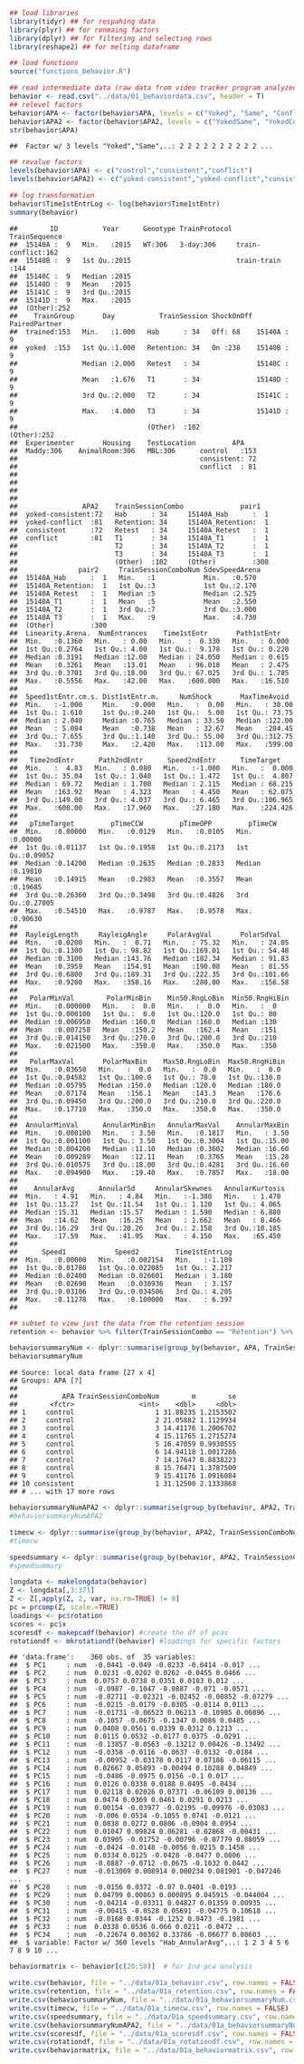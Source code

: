 ``` r
## load libraries 
library(tidyr) ## for respahing data
library(plyr) ## for renmaing factors
library(dplyr) ## for filtering and selecting rows
library(reshape2) ## for melting dataframe

## load functions 
source("functions_behavior.R")
```

``` r
## read intermediate data (raw data from video tracker program analyzed in matlab)
behavior <- read.csv("../data/01_behaviordata.csv", header = T)
## relevel factors
behavior$APA <- factor(behavior$APA, levels = c("Yoked", "Same", "Conflict"))
behavior$APA2 <- factor(behavior$APA2, levels = c("YokedSame", "YokedConflict","Same", "Conflict"))
str(behavior$APA)
```

    ##  Factor w/ 3 levels "Yoked","Same",..: 2 2 2 2 2 2 2 2 2 2 ...

``` r
## revalue factors
levels(behavior$APA) <- c("control","consistent","conflict")
levels(behavior$APA2) <- c("yoked-consistent","yoked-conflict","consistent","conflict")

## log transformation 
behavior$Time1stEntrLog <- log(behavior$Time1stEntr) 
summary(behavior)
```

    ##        ID           Year      Genotype TrainProtocol        TrainSequence
    ##  15140A :  9   Min.   :2015   WT:306   3-day:306     train-conflict:162  
    ##  15140B :  9   1st Qu.:2015                          train-train   :144  
    ##  15140C :  9   Median :2015                                              
    ##  15140D :  9   Mean   :2015                                              
    ##  15141C :  9   3rd Qu.:2015                                              
    ##  15141D :  9   Max.   :2015                                              
    ##  (Other):252                                                             
    ##    TrainGroup       Day           TrainSession ShockOnOff PairedPartner
    ##  trained:153   Min.   :1.000   Hab      : 34   Off: 68    15140A :  9  
    ##  yoked  :153   1st Qu.:1.000   Retention: 34   On :238    15140B :  9  
    ##                Median :2.000   Retest   : 34              15140C :  9  
    ##                Mean   :1.676   T1       : 34              15140D :  9  
    ##                3rd Qu.:2.000   T2       : 34              15141C :  9  
    ##                Max.   :4.000   T3       : 34              15141D :  9  
    ##                                (Other)  :102              (Other):252  
    ##  Experimenter       Housing    TestLocation         APA     
    ##  Maddy:306    AnimalRoom:306   MBL:306      control   :153  
    ##                                             consistent: 72  
    ##                                             conflict  : 81  
    ##                                                             
    ##                                                             
    ##                                                             
    ##                                                             
    ##                APA2    TrainSessionCombo              pair1    
    ##  yoked-consistent:72   Hab      : 34     15140A_Hab      :  1  
    ##  yoked-conflict  :81   Retention: 34     15140A_Retention:  1  
    ##  consistent      :72   Retest   : 34     15140A_Retest   :  1  
    ##  conflict        :81   T1       : 34     15140A_T1       :  1  
    ##                        T2       : 34     15140A_T2       :  1  
    ##                        T3       : 34     15140A_T3       :  1  
    ##                        (Other)  :102     (Other)         :300  
    ##               pair2     TrainSessionComboNum SdevSpeedArena 
    ##  15140A_Hab      :  1   Min.   :1            Min.   :0.570  
    ##  15140A_Retention:  1   1st Qu.:3            1st Qu.:2.170  
    ##  15140A_Retest   :  1   Median :5            Median :2.525  
    ##  15140A_T1       :  1   Mean   :5            Mean   :2.550  
    ##  15140A_T2       :  1   3rd Qu.:7            3rd Qu.:3.000  
    ##  15140A_T3       :  1   Max.   :9            Max.   :4.730  
    ##  (Other)         :300                                       
    ##  Linearity.Arena.  NumEntrances    Time1stEntr       Path1stEntr    
    ##  Min.   :0.1360   Min.   : 0.00   Min.   :  0.330   Min.   : 0.000  
    ##  1st Qu.:0.2764   1st Qu.: 4.00   1st Qu.:  9.178   1st Qu.: 0.220  
    ##  Median :0.3191   Median :12.00   Median : 24.050   Median : 0.615  
    ##  Mean   :0.3261   Mean   :13.01   Mean   : 96.018   Mean   : 2.475  
    ##  3rd Qu.:0.3701   3rd Qu.:18.00   3rd Qu.: 67.025   3rd Qu.: 1.785  
    ##  Max.   :0.5556   Max.   :42.00   Max.   :600.000   Max.   :16.510  
    ##                                                                     
    ##  Speed1stEntr.cm.s. Dist1stEntr.m.     NumShock       MaxTimeAvoid   
    ##  Min.   :-1.000     Min.   :0.000   Min.   :  0.00   Min.   : 30.00  
    ##  1st Qu.: 1.610     1st Qu.:0.240   1st Qu.:  5.00   1st Qu.: 73.75  
    ##  Median : 2.040     Median :0.765   Median : 33.50   Median :122.00  
    ##  Mean   : 5.084     Mean   :0.738   Mean   : 32.67   Mean   :204.45  
    ##  3rd Qu.: 7.655     3rd Qu.:1.140   3rd Qu.: 55.00   3rd Qu.:312.75  
    ##  Max.   :31.730     Max.   :2.420   Max.   :113.00   Max.   :599.00  
    ##                                                                      
    ##   Time2ndEntr      Path2ndEntr      Speed2ndEntr      TimeTarget     
    ##  Min.   :  4.83   Min.   : 0.080   Min.   :-1.000   Min.   :  0.000  
    ##  1st Qu.: 35.04   1st Qu.: 1.040   1st Qu.: 1.472   1st Qu.:  4.807  
    ##  Median : 69.72   Median : 1.700   Median : 2.115   Median : 68.215  
    ##  Mean   :163.92   Mean   : 4.323   Mean   : 4.450   Mean   : 62.075  
    ##  3rd Qu.:149.00   3rd Qu.: 4.037   3rd Qu.: 6.465   3rd Qu.:106.965  
    ##  Max.   :600.00   Max.   :17.960   Max.   :27.180   Max.   :224.426  
    ##                                                                      
    ##   pTimeTarget         pTimeCCW         pTimeOPP         pTimeCW       
    ##  Min.   :0.00000   Min.   :0.0129   Min.   :0.0105   Min.   :0.00000  
    ##  1st Qu.:0.01137   1st Qu.:0.1958   1st Qu.:0.2173   1st Qu.:0.09052  
    ##  Median :0.14200   Median :0.2635   Median :0.2833   Median :0.19810  
    ##  Mean   :0.14915   Mean   :0.2983   Mean   :0.3557   Mean   :0.19685  
    ##  3rd Qu.:0.26360   3rd Qu.:0.3498   3rd Qu.:0.4826   3rd Qu.:0.27005  
    ##  Max.   :0.54510   Max.   :0.9787   Max.   :0.9578   Max.   :0.90630  
    ##                                                                       
    ##  RayleigLength     RayleigAngle     PolarAvgVal       PolarSdVal    
    ##  Min.   :0.0200   Min.   :  0.71   Min.   : 75.32   Min.   : 24.05  
    ##  1st Qu.:0.1300   1st Qu.: 98.82   1st Qu.:169.01   1st Qu.: 54.48  
    ##  Median :0.3100   Median :143.76   Median :182.34   Median : 91.83  
    ##  Mean   :0.3959   Mean   :154.91   Mean   :190.08   Mean   : 81.55  
    ##  3rd Qu.:0.6800   3rd Qu.:189.31   3rd Qu.:222.35   3rd Qu.:101.66  
    ##  Max.   :0.9200   Max.   :358.16   Max.   :280.00   Max.   :156.58  
    ##                                                                     
    ##   PolarMinVal        PolarMinBin    Min50.RngLoBin  Min50.RngHiBin
    ##  Min.   :0.000000   Min.   :  0.0   Min.   :  0.0   Min.   :  0   
    ##  1st Qu.:0.000100   1st Qu.:  0.0   1st Qu.:120.0   1st Qu.: 80   
    ##  Median :0.006950   Median :160.0   Median :160.0   Median :130   
    ##  Mean   :0.007258   Mean   :150.2   Mean   :162.4   Mean   :151   
    ##  3rd Qu.:0.014150   3rd Qu.:270.0   3rd Qu.:200.0   3rd Qu.:210   
    ##  Max.   :0.021500   Max.   :350.0   Max.   :350.0   Max.   :350   
    ##                                                                   
    ##   PolarMaxVal       PolarMaxBin    Max50.RngLoBin  Max50.RngHiBin 
    ##  Min.   :0.03650   Min.   :  0.0   Min.   :  0.0   Min.   :  0.0  
    ##  1st Qu.:0.04582   1st Qu.:100.0   1st Qu.: 70.0   1st Qu.:130.0  
    ##  Median :0.05795   Median :150.0   Median :120.0   Median :180.0  
    ##  Mean   :0.07174   Mean   :156.1   Mean   :143.3   Mean   :176.6  
    ##  3rd Qu.:0.09450   3rd Qu.:200.0   3rd Qu.:210.0   3rd Qu.:220.0  
    ##  Max.   :0.17710   Max.   :350.0   Max.   :350.0   Max.   :350.0  
    ##                                                                   
    ##  AnnularMinVal      AnnularMinBin   AnnularMaxVal    AnnularMaxBin  
    ##  Min.   :0.000100   Min.   : 3.50   Min.   :0.1817   Min.   : 3.50  
    ##  1st Qu.:0.001100   1st Qu.: 3.50   1st Qu.:0.3004   1st Qu.:15.00  
    ##  Median :0.004200   Median :11.10   Median :0.3602   Median :16.60  
    ##  Mean   :0.009289   Mean   :12.11   Mean   :0.3765   Mean   :15.28  
    ##  3rd Qu.:0.010575   3rd Qu.:18.00   3rd Qu.:0.4281   3rd Qu.:16.60  
    ##  Max.   :0.094900   Max.   :19.40   Max.   :0.7857   Max.   :18.00  
    ##                                                                     
    ##    AnnularAvg      AnnularSd     AnnularSkewnes   AnnularKurtosis 
    ##  Min.   : 4.91   Min.   : 4.84   Min.   :-1.380   Min.   : 1.470  
    ##  1st Qu.:13.27   1st Qu.:11.54   1st Qu.: 1.120   1st Qu.: 4.065  
    ##  Median :15.31   Median :15.57   Median : 1.590   Median : 6.880  
    ##  Mean   :14.62   Mean   :16.25   Mean   : 1.662   Mean   : 8.466  
    ##  3rd Qu.:16.29   3rd Qu.:20.26   3rd Qu.: 2.158   3rd Qu.:10.185  
    ##  Max.   :17.59   Max.   :41.95   Max.   : 4.150   Max.   :65.450  
    ##                                                                   
    ##      Speed1            Speed2         Time1stEntrLog  
    ##  Min.   :0.00000   Min.   :0.002154   Min.   :-1.109  
    ##  1st Qu.:0.01780   1st Qu.:0.022085   1st Qu.: 2.217  
    ##  Median :0.02400   Median :0.026601   Median : 3.180  
    ##  Mean   :0.02690   Mean   :0.030936   Mean   : 3.157  
    ##  3rd Qu.:0.03106   3rd Qu.:0.034506   3rd Qu.: 4.205  
    ##  Max.   :0.11278   Max.   :0.100000   Max.   : 6.397  
    ## 

``` r
## subset to view just the data from the retention session
retention <- behavior %>% filter(TrainSessionCombo == "Retention") %>%  droplevels() 
```

``` r
behaviorsummaryNum <- dplyr::summarise(group_by(behavior, APA, TrainSessionComboNum), m = mean(NumEntrances), se = sd(NumEntrances)/sqrt(length(NumEntrances)))
behaviorsummaryNum
```

    ## Source: local data frame [27 x 4]
    ## Groups: APA [?]
    ## 
    ##           APA TrainSessionComboNum        m        se
    ##        <fctr>                <int>    <dbl>     <dbl>
    ## 1     control                    1 31.88235 1.2153502
    ## 2     control                    2 21.05882 1.1129934
    ## 3     control                    3 14.41176 1.2006702
    ## 4     control                    4 15.11765 1.2715274
    ## 5     control                    5 16.47059 0.9930555
    ## 6     control                    6 14.94118 1.0017286
    ## 7     control                    7 14.17647 0.8838223
    ## 8     control                    8 15.76471 1.3787500
    ## 9     control                    9 15.41176 1.0916084
    ## 10 consistent                    1 31.12500 2.1333868
    ## # ... with 17 more rows

``` r
behaviorsummaryNumAPA2 <- dplyr::summarise(group_by(behavior, APA2, TrainSessionComboNum), m = mean(NumEntrances), se = sd(NumEntrances)/sqrt(length(NumEntrances)))
#behaviorsummaryNumAPA2

timecw <- dplyr::summarise(group_by(behavior, APA2, TrainSessionComboNum), m = mean(pTimeCW), se = sd(pTimeCW)/sqrt(length(pTimeCW)))
#timecw

speedsummary <- dplyr::summarise(group_by(behavior, APA2, TrainSessionComboNum), m = mean(Speed1), se = sd(Speed1)/sqrt(length(Speed1)))
#speedsummary
```

``` r
longdata <- makelongdata(behavior)
Z <- longdata[,3:371]
Z <- Z[,apply(Z, 2, var, na.rm=TRUE) != 0]
pc = prcomp(Z, scale.=TRUE)
loadings <- pc$rotation
scores <- pc$x
scoresdf <- makepcadf(behavior) #create the df of pcas
rotationdf <- mkrotationdf(behavior) #loadings for specific factors
```

    ## 'data.frame':    360 obs. of  35 variables:
    ##  $ PC1     : num  -0.0441 -0.049 -0.0233 -0.0414 -0.017 ...
    ##  $ PC2     : num  0.0231 -0.0202 0.0262 -0.0455 0.0466 ...
    ##  $ PC3     : num  0.0757 0.0738 0.0351 0.0183 0.012 ...
    ##  $ PC4     : num  -0.0987 -0.1047 -0.0887 -0.071 -0.0571 ...
    ##  $ PC5     : num  -0.02711 -0.02321 -0.02452 -0.00852 -0.07279 ...
    ##  $ PC6     : num  -0.0215 -0.0179 -0.0305 -0.0114 0.0113 ...
    ##  $ PC7     : num  -0.01731 -0.06523 0.06213 -0.10985 0.00896 ...
    ##  $ PC8     : num  -0.1057 -0.0675 -0.1347 0.0086 0.0485 ...
    ##  $ PC9     : num  0.0408 0.0561 0.0339 0.0312 0.1213 ...
    ##  $ PC10    : num  0.0115 0.0532 -0.0177 0.0375 -0.0291 ...
    ##  $ PC11    : num  -0.13857 -0.0563 -0.13212 0.00426 -0.13492 ...
    ##  $ PC12    : num  -0.0358 -0.0116 -0.0637 -0.0132 -0.0184 ...
    ##  $ PC13    : num  -0.00952 -0.03178 0.0117 0.07186 -0.06115 ...
    ##  $ PC14    : num  0.02667 0.05893 -0.00494 0.10288 0.04849 ...
    ##  $ PC15    : num  -0.0486 -0.0975 0.0156 -0.1 0.017 ...
    ##  $ PC16    : num  0.0126 0.0338 0.0188 0.0495 -0.0434 ...
    ##  $ PC17    : num  0.02118 0.02026 0.07371 -0.06109 0.00136 ...
    ##  $ PC18    : num  0.0474 0.0369 0.0461 0.0291 0.0213 ...
    ##  $ PC19    : num  0.00154 -0.03977 -0.02195 -0.09976 -0.03083 ...
    ##  $ PC20    : num  -0.006 0.0534 -0.1055 0.0741 -0.0121 ...
    ##  $ PC21    : num  0.0838 0.0272 0.0806 -0.0904 0.0954 ...
    ##  $ PC22    : num  0.01047 0.09824 0.06281 -0.02868 -0.00431 ...
    ##  $ PC23    : num  0.03905 -0.01752 -0.00796 -0.07779 0.08059 ...
    ##  $ PC24    : num  -0.0424 -0.0148 -0.0056 0.0215 0.1458 ...
    ##  $ PC25    : num  0.0334 0.0125 -0.0428 -0.0477 0.0806 ...
    ##  $ PC26    : num  -0.0887 -0.0712 -0.0675 -0.1032 0.0442 ...
    ##  $ PC27    : num  -0.013009 0.008914 0.000234 0.081901 -0.047246 ...
    ##  $ PC28    : num  -0.0156 0.0372 -0.07 0.0401 -0.0193 ...
    ##  $ PC29    : num  0.04799 0.00863 0.000895 0.045915 -0.044004 ...
    ##  $ PC30    : num  -0.04214 -0.03311 0.04827 0.01359 0.00935 ...
    ##  $ PC31    : num  -0.00415 -0.0528 0.05691 -0.04775 0.10618 ...
    ##  $ PC32    : num  -0.0168 0.0344 -0.1252 0.0473 -0.1981 ...
    ##  $ PC33    : num  0.0338 0.0536 0.066 0.0211 -0.0472 ...
    ##  $ PC34    : num  -0.22674 0.00302 0.33786 -0.06677 0.08603 ...
    ##  $ variable: Factor w/ 360 levels "Hab_AnnularAvg",..: 1 2 3 4 5 6 7 8 9 10 ...

``` r
behaviormatrix <- behavior[c(20:58)]  # for 2nd pca analysis
```

``` r
write.csv(behavior, file = "../data/01a_behavior.csv", row.names = FALSE)
write.csv(retention, file = "../data/01a_retention.csv", row.names = FALSE)
write.csv(behaviorsummaryNum, file = "../data/01a_behaviorsummaryNum.csv", row.names = FALSE)
write.csv(timecw, file = "../data/01a_timecw.csv", row.names = FALSE)
write.csv(speedsummary, file = "../data/01a_speedsummary.csv", row.names = FALSE)
write.csv(behaviorsummaryNumAPA2, file = "../data/01a_behaviorsummaryNumAPA2.csv", row.names = FALSE)
write.csv(scoresdf, file = "../data/01a_scoresdf.csv", row.names = FALSE)
write.csv(rotationdf, file = "../data/01a_rotationdf.csv", row.names = TRUE)
write.csv(behaviormatrix, file = "../data/01a_behaviormatrix.csv", row.names = TRUE)
```
